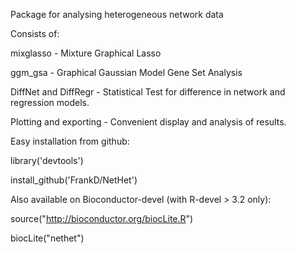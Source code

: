Package for analysing heterogeneous network data

Consists of:

mixglasso - Mixture Graphical Lasso

ggm_gsa - Graphical Gaussian Model Gene Set Analysis

DiffNet and DiffRegr - Statistical Test for difference in network and regression models.

Plotting and exporting - Convenient display and analysis of results.

Easy installation from github: 

library('devtools')

install_github('FrankD/NetHet')

Also available on Bioconductor-devel (with R-devel > 3.2 only):

source("http://bioconductor.org/biocLite.R")

biocLite("nethet")
